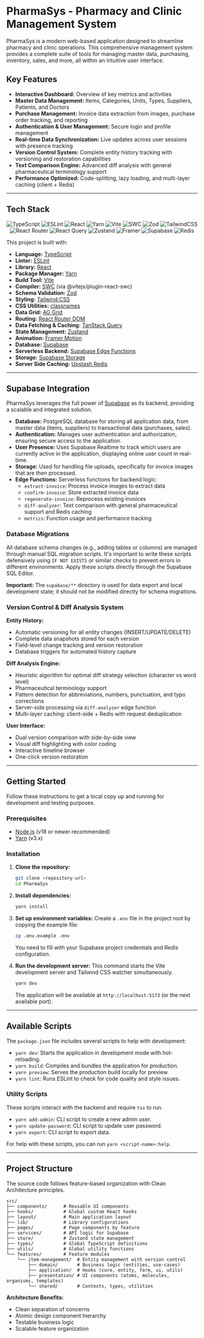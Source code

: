 # PharmaSys - Pharmacy and Clinic Management System

PharmaSys is a modern web-based application designed to streamline pharmacy and clinic operations. This comprehensive management system provides a complete suite of tools for managing master data, purchasing, inventory, sales, and more, all within an intuitive user interface.

## Key Features

-   **Interactive Dashboard:** Overview of key metrics and activities
-   **Master Data Management:** Items, Categories, Units, Types, Suppliers, Patients, and Doctors
-   **Purchase Management:** Invoice data extraction from images, purchase order tracking, and reporting
-   **Authentication & User Management:** Secure login and profile management
-   **Real-time Data Synchronization:** Live updates across user sessions with presence tracking
-   **Version Control System:** Complete entity history tracking with versioning and restoration capabilities
-   **Text Comparison Engine:** Advanced diff analysis with general pharmaceutical terminology support
-   **Performance Optimized:** Code-splitting, lazy loading, and multi-layer caching (client + Redis)
---

## Tech Stack

<div align="center">

![TypeScript](https://img.shields.io/badge/typescript-%23007ACC.svg?style=for-the-badge&logo=typescript&logoColor=white)
![ESLint](https://img.shields.io/badge/ESLint-4B3263?style=for-the-badge&logo=eslint&logoColor=white)
![React](https://img.shields.io/badge/react-%2320232a.svg?style=for-the-badge&logo=react&logoColor=%2361DAFB)
![Yarn](https://img.shields.io/badge/yarn-%232C8EBB.svg?style=for-the-badge&logo=yarn&logoColor=white)
![Vite](https://img.shields.io/badge/vite-%23646CFF.svg?style=for-the-badge&logo=vite&logoColor=white)
![SWC](https://img.shields.io/badge/swc-%23FFFFFF.svg?style=for-the-badge&logo=swc&logoColor=black)
![Zod](https://img.shields.io/badge/zod-%233068b7.svg?style=for-the-badge&logo=zod&logoColor=white)
![TailwindCSS](https://img.shields.io/badge/tailwindcss-%2338B2AC.svg?style=for-the-badge&logo=tailwind-css&logoColor=white)
![React Router](https://img.shields.io/badge/React_Router-CA4245?style=for-the-badge&logo=react-router&logoColor=white)
![React Query](https://img.shields.io/badge/-React%20Query-FF4154?style=for-the-badge&logo=react%20query&logoColor=white)
![Zustand](https://img.shields.io/badge/zustand-%233068b7.svg?style=for-the-badge&logo=zustand&logoColor=white)
![Framer](https://img.shields.io/badge/Framer-black?style=for-the-badge&logo=framer&logoColor=blue)
![Supabase](https://img.shields.io/badge/Supabase-3ECF8E?style=for-the-badge&logo=supabase&logoColor=white)
![Redis](https://img.shields.io/badge/redis-%23DD0031.svg?style=for-the-badge&logo=redis&logoColor=white)

</div>

This project is built with:

-   **Language:** [TypeScript](https://www.typescriptlang.org/)
-   **Linter:** [ESLint](https://eslint.org/)
-   **Library:** [React](https://react.dev/)
-   **Package Manager:** [Yarn](https://www.yarnpkg.com/)
-   **Build Tool:** [Vite](https://vitejs.dev/)
-   **Compiler:** [SWC](https://swc.rs/) (via @vitejs/plugin-react-swc)
-   **Schema Validation:** [Zod](https://zod.dev/)
-   **Styling:** [Tailwind CSS](https://tailwindcss.com/)
-   **CSS Utilities:** [classnames](https://github.com/JedWatson/classnames)
-   **Data Grid:** [AG Grid](https://ag-grid.com/)
-   **Routing:** [React Router DOM](https://reactrouter.com/)
-   **Data Fetching & Caching:** [TanStack Query](https://tanstack.com/query/latest)
-   **State Management:** [Zustand](https://zustand-demo.pmnd.rs/)
-   **Animation:** [Framer Motion](https://www.framer.com/motion/)
-   **Database:** [Supabase](https://supabase.com/database)
-   **Serverless Backend:** [Supabase Edge Functions](https://supabase.com/edge-functions)
-   **Storage:** [Supabase Storage](https://supabase.com/storage)
-   **Server Side Caching:** [Upstash Redis](https://upstash.com/)

---

## Supabase Integration

PharmaSys leverages the full power of [Supabase](https://supabase.com/) as its backend, providing a scalable and integrated solution.

-   **Database:** PostgreSQL database for storing all application data, from master data (items, suppliers) to transactional data (purchases, sales).
-   **Authentication:** Manages user authentication and authorization, ensuring secure access to the application.
-   **User Presence:** Uses Supabase Realtime to track which users are currently active in the application, displaying online user count in real-time.
-   **Storage:** Used for handling file uploads, specifically for invoice images that are then processed.
-   **Edge Functions:** Serverless functions for backend logic:
    -   `extract-invoice`: Process invoice images to extract data
    -   `confirm-invoice`: Store extracted invoice data
    -   `regenerate-invoice`: Reprocess existing invoices
    -   `diff-analyzer`: Text comparison with general pharmaceutical support and Redis caching
    -   `metrics`: Function usage and performance tracking

### Database Migrations

All database schema changes (e.g., adding tables or columns) are managed through manual SQL migration scripts. It's important to write these scripts defensively using `IF NOT EXISTS` or similar checks to prevent errors in different environments. Apply these scripts directly through the Supabase SQL Editor.

**Important:** The `supabase/**` directory is used for data export and local development state; it should not be modified directly for schema migrations.

### Version Control & Diff Analysis System

**Entity History:**
- Automatic versioning for all entity changes (INSERT/UPDATE/DELETE)
- Complete data snapshots stored for each version
- Field-level change tracking and version restoration
- Database triggers for automated history capture

**Diff Analysis Engine:**
- Heuristic algorithm for optimal diff strategy selection (character vs word level)
- Pharmaceutical terminology support
- Pattern detection for abbreviations, numbers, punctuation, and typo corrections
- Server-side processing via `diff-analyzer` edge function
- Multi-layer caching: client-side + Redis with request deduplication

**User Interface:**
- Dual version comparison with side-by-side view
- Visual diff highlighting with color coding
- Interactive timeline browser
- One-click version restoration

---

## Getting Started

Follow these instructions to get a local copy up and running for development and testing purposes.

### Prerequisites

-   [Node.js](https://nodejs.org/) (v18 or newer recommended)
-   [Yarn](https://yarnpkg.com/) (v3.x)

### Installation

1.  **Clone the repository:**
    ```sh
    git clone <repository-url>
    cd PharmaSys
    ```

2.  **Install dependencies:**
    ```sh
    yarn install
    ```

3.  **Set up environment variables:**
    Create a `.env` file in the project root by copying the example file:
    ```sh
    cp .env.example .env
    ```
    You need to fill with your Supabase project credentials and Redis configuration.

4.  **Run the development server:**
    This command starts the Vite development server and Tailwind CSS watcher simultaneously.
    ```sh
    yarn dev
    ```
    The application will be available at `http://localhost:5173` (or the next available port).

---

## Available Scripts

The `package.json` file includes several scripts to help with development:

-   `yarn dev`: Starts the application in development mode with hot-reloading.
-   `yarn build`: Compiles and bundles the application for production.
-   `yarn preview`: Serves the production build locally for preview.
-   `yarn lint`: Runs ESLint to check for code quality and style issues.

### Utility Scripts

These scripts interact with the backend and require `tsx` to run.

-   `yarn add-admin`: CLI script to create a new admin user.
-   `yarn update-password`: CLI script to update user password.
-   `yarn export`: CLI script to export data.

For help with these scripts, you can run `yarn <script-name>:help`.

---

## Project Structure

The source code follows feature-based organization with Clean Architecture principles.

```
src/
├── components/      # Reusable UI components
├── hooks/           # Global custom React hooks
├── layout/          # Main application layout
├── lib/             # Library configurations
├── pages/           # Page components by feature
├── services/        # API logic for Supabase
├── store/           # Zustand state management
├── types/           # Global TypeScript definitions
├── utils/           # Global utility functions
└── features/        # Feature modules
    └── item-management/  # Entity management with version control
        ├── domain/       # Business logic (entities, use-cases)
        ├── application/  # Hooks (core, entity, form, ui, utils)
        ├── presentation/ # UI components (atoms, molecules, organisms, templates)
        └── shared/       # Contexts, types, utilities
```

**Architecture Benefits:**
- Clean separation of concerns
- Atomic design component hierarchy
- Testable business logic
- Scalable feature organization

